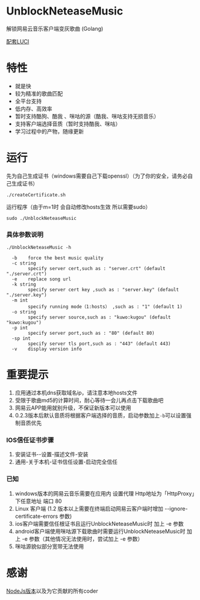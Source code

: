 # UnblockNeteaseMusic

解锁网易云音乐客户端变灰歌曲 (Golang)

[配套LUCI](https://github.com/cnsilvan/luci-app-unblockneteasemusic)

# 特性

* 就是快
* 较为精准的歌曲匹配
* 全平台支持
* 低内存、高效率
* 暂时支持酷狗、酷我 、咪咕的源（酷我、咪咕支持无损音乐）
* 支持客户端选择音质（暂时支持酷我、咪咕）
* 学习过程中的产物，随缘更新

# 运行

先为自己生成证书（windows需要自己下载openssl）（为了你的安全，请务必自己生成证书）

```shell
./createCertificate.sh
```

运行程序（由于m=1时 会自动修改hosts生效 所以需要sudo）

```shell
sudo ./UnblockNeteaseMusic
```

### 具体参数说明

```shell
./UnblockNeteaseMusic -h

  -b	force the best music quality
  -c string
    	specify server cert,such as : "server.crt" (default "./server.crt")
  -e	replace song url
  -k string
    	specify server cert key ,such as : "server.key" (default "./server.key")
  -m int
    	specify running mode（1:hosts） ,such as : "1" (default 1)
  -o string
    	specify server source,such as : "kuwo:kugou" (default "kuwo:kugou")
  -p int
    	specify server port,such as : "80" (default 80)
  -sp int
    	specify server tls port,such as : "443" (default 443)
  -v	display version info

```

# 重要提示

1. 应用通过本机dns获取域名ip，请注意本地hosts文件
2. 受限于歌曲md5的计算时间，耐心等待一会儿再点击下载歌曲吧
3. 网易云APP能用就别升级，不保证新版本可以使用
4. 0.2.3版本后默认音质将根据客户端选择的音质，启动参数加上`-b`可以设置强制音质优先

### IOS信任证书步骤

1. 安装证书--设置-描述文件-安装
2. 通用-关于本机-证书信任设置-启动完全信任

### 已知

1. windows版本的网易云音乐需要在应用内 设置代理 Http地址为「HttpProxy」下任意地址 端口 80
2. Linux 客户端 (1.2 版本以上需要在终端启动网易云客户端时增加 --ignore-certificate-errors 参数)
3. ios客户端需要信任根证书且运行UnblockNeteaseMusic时 加上 -e 参数
4. android客户端使用咪咕源下载歌曲时需要运行UnblockNeteaseMusic时 加上 -e 参数（其他情况无法使用时，尝试加上 -e 参数）
5. 咪咕源貌似部分宽带无法使用

# 感谢

[NodeJs版本](https://github.com/nondanee/UnblockNeteaseMusic)以及为它贡献的所有coder
